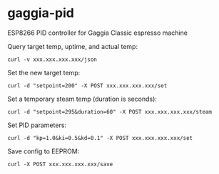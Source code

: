 # gaggia-pid

ESP8266 PID controller for Gaggia Classic espresso machine

Query target temp, uptime, and actual temp:

```
curl -v xxx.xxx.xxx.xxx/json
```

Set the new target temp:

```
curl -d "setpoint=200" -X POST xxx.xxx.xxx.xxx/set
```

Set a temporary steam temp (duration is seconds):

```
curl -d "setpoint=295&duration=60" -X POST xxx.xxx.xxx.xxx/steam
```

Set PID parameters:

```
curl -d "kp=1.0&ki=0.5&kd=0.1" -X POST xxx.xxx.xxx.xxx/set
```

Save config to EEPROM:

```
curl -X POST xxx.xxx.xxx.xxx/save
```
